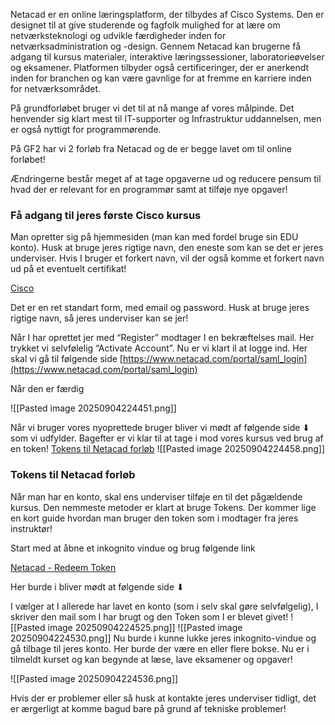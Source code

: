Netacad er en online læringsplatform, der tilbydes af Cisco Systems. Den er designet til at give studerende og fagfolk mulighed for at lære om netværksteknologi og udvikle færdigheder inden for netværksadministration og -design. Gennem Netacad kan brugerne få adgang til kursus materialer, interaktive læringssessioner, laboratorieøvelser og eksamener. Platformen tilbyder også certificeringer, der er anerkendt inden for branchen og kan være gavnlige for at fremme en karriere inden for netværksområdet.

På grundforløbet bruger vi det til at nå mange af vores målpinde. Det henvender sig klart mest til IT-supporter og Infrastruktur uddannelsen, men er også nyttigt for programmørende.

På GF2 har vi 2 forløb fra Netacad og de er begge lavet om til online forløbet!


Ændringerne består meget af at tage opgaverne ud og reducere pensum til hvad der er relevant for en programmør samt at tilføje nye opgaver!

### Få adgang til jeres første Cisco kursus

Man opretter sig på hjemmesiden (man kan med fordel bruge sin EDU konto). Husk at bruge jeres rigtige navn, den eneste som kan se det er jeres underviser. Hvis I bruger et forkert navn, vil der også komme et forkert navn ud på et eventuelt certifikat!

[Cisco](https://id.cisco.com/signin/register)

Det er en ret standart form, med email og password. Husk at bruge jeres rigtige navn, så jeres underviser kan se jer!

Når I har oprettet jer med “Register” modtager I en bekræftelses mail. Her trykket vi selvfølelig “Activate Account”. Nu er vi klart il at logge ind. Her skal vi gå til følgende side [https://www.netacad.com/portal/saml_login](https://www.netacad.com/portal/saml_login)

Når den er færdig

![[Pasted image 20250904224451.png]]

Når vi bruger vores nyoprettede bruger bliver vi mødt af følgende side ⬇ som vi udfylder. Bagefter er vi klar til at tage i mod vores kursus ved brug af en token! [Tokens til Netacad forløb](https://www.notion.so/Tokens-til-Netacad-forl-b-4c4f71f5f472407eb7a855756182b429?pvs=21)
![[Pasted image 20250904224458.png]]
### Tokens til Netacad forløb

Når man har en konto, skal ens underviser tilføje en til det pågældende kursus. Den nemmeste metoder er klart at bruge Tokens. Der kommer lige en kort guide hvordan man bruger den token som i modtager fra jeres instruktør!

Start med at åbne et inkognito vindue og brug følgende link

[Netacad - Redeem Token](https://www.netacad.com/portal/user/redeem/token)

Her burde i bliver mødt at følgende side ⬇

I vælger at I allerede har lavet en konto (som i selv skal gøre selvfølgelig), I skriver den mail som I har brugt og den Token som I er blevet givet!
![[Pasted image 20250904224525.png]]
![[Pasted image 20250904224530.png]]
Nu burde i kunne lukke jeres inkognito-vindue og gå tilbage til jeres konto. Her burde der være en eller flere bokse. Nu er i tilmeldt kurset og kan begynde at læse, lave eksamener og opgaver!

![[Pasted image 20250904224536.png]]

Hvis der er problemer eller så husk at kontakte jeres underviser tidligt, det er ærgerligt at komme bagud bare på grund af tekniske problemer!